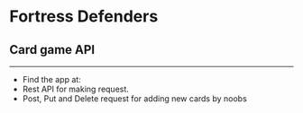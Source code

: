 # Fortress Defenders

## Card game API
---
- Find the app at:
- Rest API for making request.
- Post, Put and Delete request for adding new cards by noobs
